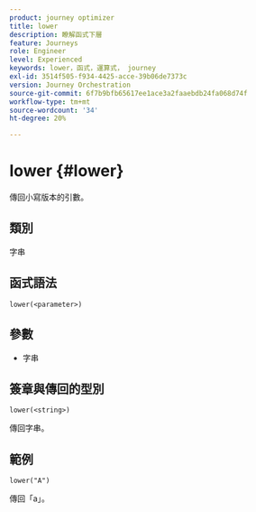 ```yaml
---
product: journey optimizer
title: lower
description: 瞭解函式下層
feature: Journeys
role: Engineer
level: Experienced
keywords: lower，函式，運算式， journey
exl-id: 3514f505-f934-4425-acce-39b06de7373c
version: Journey Orchestration
source-git-commit: 6f7b9bfb65617ee1ace3a2faaebdb24fa068d74f
workflow-type: tm+mt
source-wordcount: '34'
ht-degree: 20%

---
```


# lower {#lower}

傳回小寫版本的引數。

## 類別

字串

## 函式語法

`lower(<parameter>)`

## 參數

* 字串

## 簽章與傳回的型別

`lower(<string>)`

傳回字串。

## 範例

`lower("A")`

傳回「a」。

